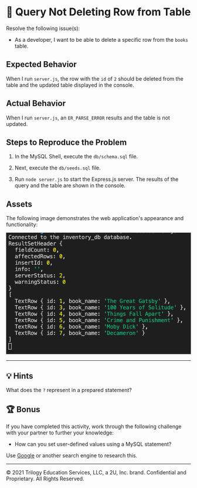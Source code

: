 # 🐛 Query Not Deleting Row from Table

Resolve the following issue(s):

* As a developer, I want to be able to delete a specific row from the `books` table. 

## Expected Behavior

When I run `server.js`, the row with the `id` of `2` should be deleted from the table and the updated table displayed in the console.

## Actual Behavior

When I run `server.js`, an `ER_PARSE_ERROR` results and the table is not updated. 

## Steps to Reproduce the Problem

1. In the MySQL Shell, execute the `db/schema.sql` file. 

2. Next, execute the `db/seeds.sql` file. 

3. Run `node server.js` to start the Express.js server. The results of the query and the table are shown in the console.
## Assets

The following image demonstrates the web application's appearance and functionality:

![The console displays rows 1 through 7, except for row 2, which has been successfully deleted.](./assets/image_1.png)

---

## 💡 Hints

What does the `?` represent in a prepared statement? 

## 🏆 Bonus

If you have completed this activity, work through the following challenge with your partner to further your knowledge:

* How can you set user-defined values using a MySQL statement? 

Use [Google](https://www.google.com) or another search engine to research this.

---
© 2021 Trilogy Education Services, LLC, a 2U, Inc. brand. Confidential and Proprietary. All Rights Reserved.
